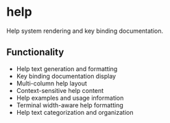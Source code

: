 # help

Help system rendering and key binding documentation.

## Functionality

- Help text generation and formatting
- Key binding documentation display
- Multi-column help layout
- Context-sensitive help content
- Help examples and usage information
- Terminal width-aware help formatting
- Help text categorization and organization

